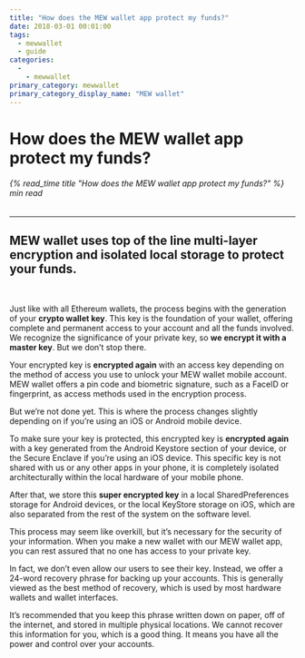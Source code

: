 ```yaml
---
title: "How does the MEW wallet app protect my funds?"
date: 2018-03-01 00:01:00
tags:
  - mewwallet
  - guide
categories:
  - 
    - mewwallet
primary_category: mewwallet
primary_category_display_name: "MEW wallet"
---
```


# **How does the MEW wallet app protect my funds?**

###### {% read_time title "How does the MEW wallet app protect my funds?" %} min read

* * *

## MEW wallet uses top of the line multi-layer encryption and isolated local storage to protect your funds.

<br>

Just like with all Ethereum wallets, the process begins with the generation of your **crypto wallet key**. This key is the foundation of your wallet, offering complete and permanent access to your account and all the funds involved. We recognize the significance of your private key, so **we encrypt it with a master key**. But we don’t stop there.

Your encrypted key is **encrypted again** with an access key depending on the method of access you use to unlock your MEW wallet mobile account. MEW wallet offers a pin code and biometric signature, such as a FaceID or fingerprint, as access methods used in the encryption process.

But we’re not done yet. This is where the process changes slightly depending on if you’re using an iOS or Android mobile device.

To make sure your key is protected, this encrypted key is **encrypted again** with a key generated from the Android Keystore section of your device, or the Secure Enclave if you’re using an iOS device. This specific key is not shared with us or any other apps in your phone, it is completely isolated architecturally within the local hardware of your mobile phone.

After that, we store this **super encrypted key** in a local SharedPreferences storage for Android devices, or the local KeyStore storage on iOS, which are also separated from the rest of the system on the software level.

This process may seem like overkill, but it’s necessary for the security of your information. When you make a new wallet with our MEW wallet app, you can rest assured that no one has access to your private key.

In fact, we don’t even allow our users to see their key. Instead, we offer a 24-word recovery phrase for backing up your accounts. This is generally viewed as the best method of recovery, which is used by most hardware wallets and wallet interfaces.

It’s recommended that you keep this phrase written down on paper, off of the internet, and stored in multiple physical locations. We cannot recover this information for you, which is a good thing. It means you have all the power and control over your accounts.
